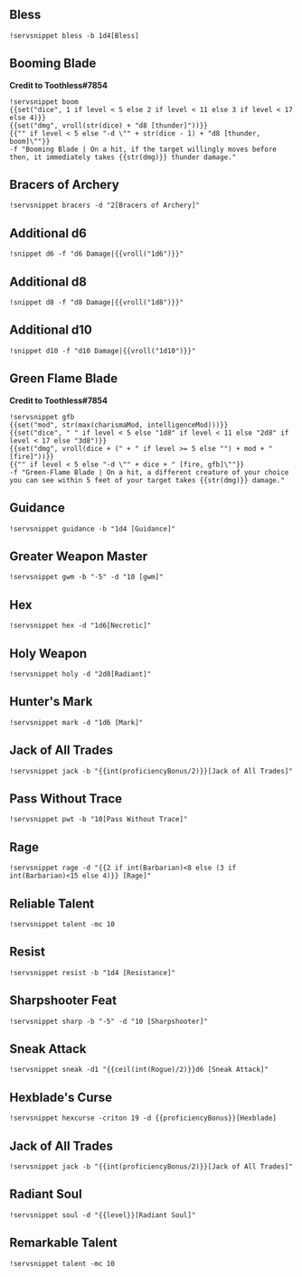 ## Bless
```GN
!servsnippet bless -b 1d4[Bless]
```

## Booming Blade
**Credit to Toothless#7854**
```GN
!servsnippet boom
{{set("dice", 1 if level < 5 else 2 if level < 11 else 3 if level < 17 else 4)}}
{{set("dmg", vroll(str(dice) + "d8 [thunder]"))}}
{{"" if level < 5 else "-d \"" + str(dice - 1) + "d8 [thunder, boom]\""}}
-f "Booming Blade | On a hit, if the target willingly moves before then, it immediately takes {{str(dmg)}} thunder damage."
```

## Bracers of Archery
```GN
!servsnippet bracers -d "2[Bracers of Archery]"
```

## Additional d6
```GN
!snippet d6 -f "d6 Damage|{{vroll("1d6")}}"
```

## Additional d8
```GN
!snippet d8 -f "d8 Damage|{{vroll("1d8")}}"
```

## Additional d10
```GN
!snippet d10 -f "d10 Damage|{{vroll("1d10")}}"
```

## Green Flame Blade
**Credit to Toothless#7854**
```GN
!servsnippet gfb
{{set("mod", str(max(charismaMod, intelligenceMod)))}}
{{set("dice", " " if level < 5 else "1d8" if level < 11 else "2d8" if level < 17 else "3d8")}}
{{set("dmg", vroll(dice + (" + " if level >= 5 else "") + mod + " [fire]"))}}
{{"" if level < 5 else "-d \"" + dice + " [fire, gfb]\""}}
-f "Green-Flame Blade | On a hit, a different creature of your choice you can see within 5 feet of your target takes {{str(dmg)}} damage."
```

## Guidance
```GN
!servsnippet guidance -b "1d4 [Guidance]"
```

## Greater Weapon Master
```GN
!servsnippet gwm -b "-5" -d "10 [gwm]"
```

## Hex
```GN
!servsnippet hex -d "1d6[Necrotic]"
```

## Holy Weapon
```GN
!servsnippet holy -d "2d8[Radiant]"
```

## Hunter's Mark
```GN
!servsnippet mark -d "1d6 [Mark]"
```

## Jack of All Trades
```GN
!servsnippet jack -b "{{int(proficiencyBonus/2)}}[Jack of All Trades]"
```

## Pass Without Trace
```GN
!servsnippet pwt -b "10[Pass Without Trace]"
```

## Rage
```GN
!servsnippet rage -d "{{2 if int(Barbarian)<8 else (3 if int(Barbarian)<15 else 4)}} [Rage]"
```

## Reliable Talent
```GN
!servsnippet talent -mc 10
```

## Resist
```GN
!servsnippet resist -b "1d4 [Resistance]"
```

## Sharpshooter Feat
```GN
!servsnippet sharp -b "-5" -d "10 [Sharpshooter]"
```

## Sneak Attack
```GN
!servsnippet sneak -d1 "{{ceil(int(Rogue)/2)}}d6 [Sneak Attack]"
```

## Hexblade's Curse
```GN
!servsnippet hexcurse -criton 19 -d {{proficiencyBonus}}[Hexblade]
```

## Jack of All Trades
```GN
!servsnippet jack -b "{{int(proficiencyBonus/2)}}[Jack of All Trades]"
```

## Radiant Soul
```GN
!servsnippet soul -d "{{level}}[Radiant Soul]"
```

## Remarkable Talent
```GN
!servsnippet talent -mc 10
```


